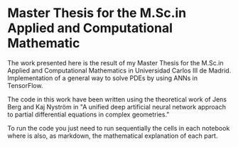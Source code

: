 # Master Thesis for the M.Sc.in Applied and Computational Mathematic

The work presented here is the result of my Master Thesis for the M.Sc.in Applied and Computational Mathematics in Universidad Carlos III de Madrid.
Implementation of a general way to solve PDEs by using ANNs in TensorFlow.

The code in this work have been written using the theoretical work of Jens Berg and Kaj Nyström in "A unified deep artificial neural network approach to partial differential equations in complex geometries."

To run the code you just need to run sequentially the cells in each notebook where is also, as markdown, the mathematical explanation of each part.
